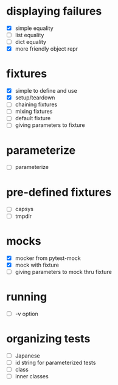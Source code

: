 # displaying failures
- [x] simple equality
- [ ] list equality
- [ ] dict equality
- [x] more friendly object repr

# fixtures
- [x] simple to define and use
- [x] setup/teardown
- [ ] chaining fixtures
- [ ] mixing fixtures
- [ ] default fixture
- [ ] giving parameters to fixture

# parameterize
- [ ] parameterize

# pre-defined fixtures
- [ ] capsys
- [ ] tmpdir

# mocks
- [x] mocker from pytest-mock
- [x] mock with fixture
- [ ] giving parameters to mock thru fixture

# running
- [ ] -v option

# organizing tests
- [ ] Japanese
- [ ] id string for parameterized tests
- [ ] class
- [ ] inner classes

